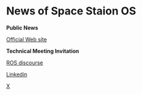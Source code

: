 <!--
layout: default
title: linkedin
nav_order: 8
-->

# News of Space Staion OS

**Public News**

[Official Web site](https://spacestationos.com/#develop)

**Technical Meeting Invitation**

[ROS discourse](https://discourse.ros.org/t/space-station-os-released-a-future-where-anyone-can-develop-space-stations/40552)

[Linkedin](https://www.linkedin.com/company/space-station-os/)

[X](https://x.com/SpaceStationOS)


